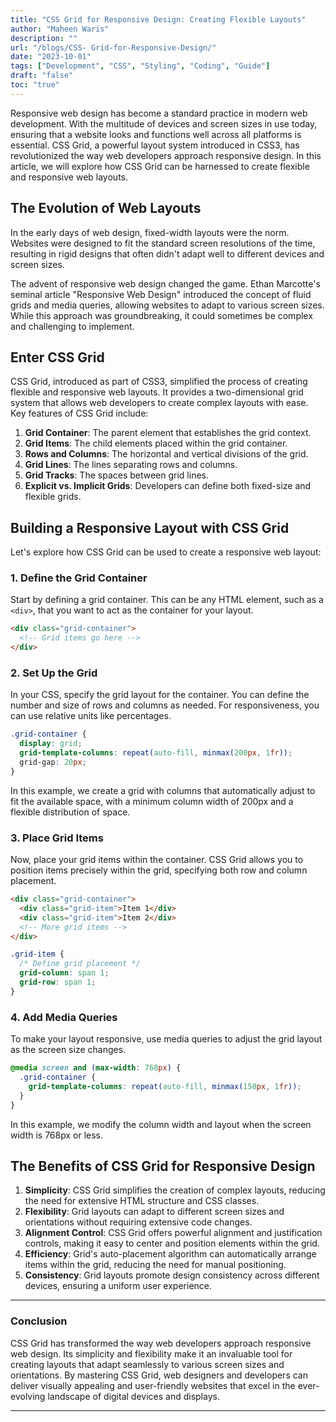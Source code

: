 ```yaml
---
title: "CSS Grid for Responsive Design: Creating Flexible Layouts"
author: "Maheen Waris"
description: ""
url: "/blogs/CSS- Grid-for-Responsive-Design/"
date: "2023-10-01"
tags: ["Development", "CSS", "Styling", "Coding", "Guide"]
draft: "false"
toc: "true"
---
```


Responsive web design has become a standard practice in modern web development. With the multitude of devices and screen sizes in use today, ensuring that a website looks and functions well across all platforms is essential. CSS Grid, a powerful layout system introduced in CSS3, has revolutionized the way web developers approach responsive design. In this article, we will explore how CSS Grid can be harnessed to create flexible and responsive web layouts.

## The Evolution of Web Layouts

In the early days of web design, fixed-width layouts were the norm. Websites were designed to fit the standard screen resolutions of the time, resulting in rigid designs that often didn't adapt well to different devices and screen sizes.

The advent of responsive web design changed the game. Ethan Marcotte's seminal article "Responsive Web Design" introduced the concept of fluid grids and media queries, allowing websites to adapt to various screen sizes. While this approach was groundbreaking, it could sometimes be complex and challenging to implement.

## Enter CSS Grid

CSS Grid, introduced as part of CSS3, simplified the process of creating flexible and responsive web layouts. It provides a two-dimensional grid system that allows web developers to create complex layouts with ease. Key features of CSS Grid include:

1. **Grid Container**: The parent element that establishes the grid context.
2. **Grid Items**: The child elements placed within the grid container.
3. **Rows and Columns**: The horizontal and vertical divisions of the grid.
4. **Grid Lines**: The lines separating rows and columns.
5. **Grid Tracks**: The spaces between grid lines.
6. **Explicit vs. Implicit Grids**: Developers can define both fixed-size and flexible grids.

## Building a Responsive Layout with CSS Grid

Let's explore how CSS Grid can be used to create a responsive web layout:

### 1. Define the Grid Container

Start by defining a grid container. This can be any HTML element, such as a `<div>`, that you want to act as the container for your layout.

```html
<div class="grid-container">
  <!-- Grid items go here -->
</div>
```

### 2. Set Up the Grid

In your CSS, specify the grid layout for the container. You can define the number and size of rows and columns as needed. For responsiveness, you can use relative units like percentages.

```css
.grid-container {
  display: grid;
  grid-template-columns: repeat(auto-fill, minmax(200px, 1fr));
  grid-gap: 20px;
}
```

In this example, we create a grid with columns that automatically adjust to fit the available space, with a minimum column width of 200px and a flexible distribution of space.

### 3. Place Grid Items

Now, place your grid items within the container. CSS Grid allows you to position items precisely within the grid, specifying both row and column placement.

```html
<div class="grid-container">
  <div class="grid-item">Item 1</div>
  <div class="grid-item">Item 2</div>
  <!-- More grid items -->
</div>
```

```css
.grid-item {
  /* Define grid placement */
  grid-column: span 1;
  grid-row: span 1;
}
```

### 4. Add Media Queries

To make your layout responsive, use media queries to adjust the grid layout as the screen size changes.

```css
@media screen and (max-width: 768px) {
  .grid-container {
    grid-template-columns: repeat(auto-fill, minmax(150px, 1fr));
  }
}
```

In this example, we modify the column width and layout when the screen width is 768px or less.

## The Benefits of CSS Grid for Responsive Design

1. **Simplicity**: CSS Grid simplifies the creation of complex layouts, reducing the need for extensive HTML structure and CSS classes.
2. **Flexibility**: Grid layouts can adapt to different screen sizes and orientations without requiring extensive code changes.
3. **Alignment Control**: CSS Grid offers powerful alignment and justification controls, making it easy to center and position elements within the grid.
4. **Efficiency**: Grid's auto-placement algorithm can automatically arrange items within the grid, reducing the need for manual positioning.
5. **Consistency**: Grid layouts promote design consistency across different devices, ensuring a uniform user experience.

<hr>

### Conclusion

CSS Grid has transformed the way web developers approach responsive web design. Its simplicity and flexibility make it an invaluable tool for creating layouts that adapt seamlessly to various screen sizes and orientations. By mastering CSS Grid, web designers and developers can deliver visually appealing and user-friendly websites that excel in the ever-evolving landscape of digital devices and displays.

---

